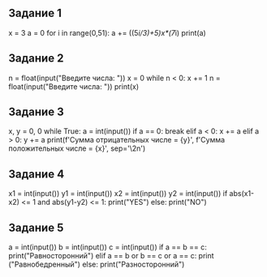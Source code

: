 ## Задание 1

 x = 3
 a = 0
 for i in range(0,51):
     a += ((5*i/3)+5)*x**(7*i)
 print(a)    

## Задание 2

n = float(input("Введите числа: "))
x = 0 
while n < 0:
    x += 1 
    n = float(input("Введите числа: "))
print(x)

## Задание 3

x, y = 0, 0
while True:
    a = int(input())
    if a == 0:
        break
    elif a < 0:
        x += a
    elif a > 0:
        y += a
print(f'Сумма отрицательных числе = {y}', f'Сумма положительных числе = {x}', sep='\2n') 

## Задание 4

x1 = int(input())
y1 = int(input())
x2 = int(input())
y2 = int(input())
if abs(x1-x2) <= 1 and abs(y1-y2) <= 1:
    print("YES")
else:
    print("NO") 
    
## Задание 5
a = int(input())
b = int(input())
c = int(input())
if a == b == c:
    print("Равносторонний")
elif a == b or b == c or a == c:
    print ("Равнобедренный")
else:
    print("Разносторонний")
